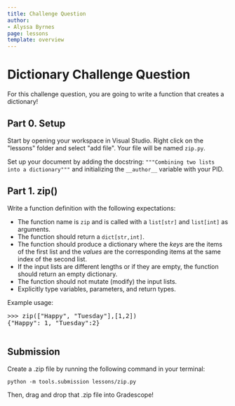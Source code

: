 ```yaml
---
title: Challenge Question 
author:
- Alyssa Byrnes
page: lessons
template: overview
---
```


# Dictionary Challenge Question

For this challenge question, you are going to write a function that creates a dictionary!

## Part 0. Setup

Start by opening your workspace in Visual Studio. Right click on the "lessons" folder and select "add file". Your file will be named `zip.py`.

Set up your document by adding the docstring:
`"""Combining two lists into a dictionary"""` and initializing the `__author__` variable with your PID.

## Part 1. zip()

Write a function definition with the following expectations:

- The function name is `zip` and is called with a `list[str]` and `list[int]` as arguments.
- The function should return a `dict[str,int]`.
- The function should produce a dictionary where the *keys* are the items of the first list and the *values* are the corresponding items at the same index of the second list.
- If the input lists are different lengths or if they are empty, the function should return an empty dictionary.
- The function should not mutate (modify) the input lists.
- Explicitly type variables, parameters, and return types. 

Example usage:
<pre>
<div class="terminal">>>> zip(["Happy", "Tuesday"],[1,2])
{"Happy": 1, "Tuesday":2}
</div>
</pre>


## Submission

Create a .zip file by running the following command in your terminal:

```python -m tools.submission lessons/zip.py```

Then, drag and drop that .zip file into Gradescope!

